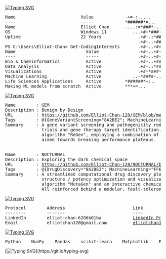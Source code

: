 [![Typing SVG](https://readme-typing-svg.demolab.com?font=Fira+Code&size=18&duration=2000&pause=1000&color=8FBCBB&multiline=true&width=750&height=35&lines=PS+C%3A%5CUsers%5CElliot-Chan%3E+whoami)](https://git.io/typing-svg)
<pre>
Name                         Value            -+=-:.....                ....:-=+++++=:.....               ......:-=++++
----                         -----            *######*=...          . ..=*##############*=:..            ...=*#########
Name                         Elliot Chan      ....:=*###*-..     ....-*###*=:-#+. :#*:=*####=...       ..-####*=:*#- .+
OS                           Windows 11          ...+#+*###-..   ..-###*+#+..:#+  :#+..:#**###=..    ..=###*#*:..*#- .+
Uptime                       22 Years              .+#-.:*##*:...:*##*:.-#=  :#+  :#+  :#*..*###-....:*##*:.**: .*#- .+
                                                   .+#-..+####=.:####=..-#=  :#+  :#+  :#*...####+..+###*:..**: .*#- .+
PS C:\Users\Elliot-Chan> Get-CodingInterests       .+#-..+#=+##*::+=#=  -#=  :#+  :#+  :#*. .#*+###-.++#*:  **: .*#- .+
Name                           Value               .+#-..+#-.-###=.=#=  -#=  :#+  :#+  :#*. .#*.:*##*..#*:  **: .*#- .+
----                           -----               .+#-..+#=+::*##*=#=  -#=  :#+  :#+  :#*. .#*.-.+##*-#*:  **: .*#- .+
Bio & Cheminformatics          Active              .+#-..+####-.=####=..-#=  :#+  :#+  :#*. .####+.-*###*:  **: .*#- .+
Data Analysis                  Active              .+#-.:*##*....:*##*:.-#=  :#+  :#+  :#*..:###*:...+###-..**: .*#- .+
Visualizations                 Active              .+#=*###-..   ..-###*+#=  :#+  :#+  :#*-*###:.    .:####-**: .*#- .+
Machine Learning               Active            ..-*####-..       ..-*###*-.:#+  :#+..=####*-..       .:*####=:.*#- .+
Life Sciences Applications     Active         *######*+:..            .:+*#######*#######*+:.            ..=*#######*##
Making ML models from scratch  Active         ***+=...                  ....-+*******+-....                ....-+******
</pre>


[![Typing SVG](https://readme-typing-svg.demolab.com?font=Fira+Code&size=18&duration=2000&pause=1000&color=8FBCBB&multiline=true&width=950&height=85&lines=PS+C%3A%5CUsers%5CElliot-Chan%3E+Write-Host+%22Flagship+Project+Portfolio%22;PS+C%3A%5CUsers%5CElliot-Chan%3E+Get-Project+-Name+GEM+%7C+Format-List;PS+C%3A%5CUsers%5CElliot-Chan%3E+Get-Project+-Name+NOCTURNAL+%7C+Format-List)](https://git.io/typing-svg)
<pre>
Name        : GEM
Description : Benign by Design
URL         : <a href="https://github.com/Elliot-Chan-120/GEM/blob/main/README.md" target="_blank">https://github.com/Elliot-Chan-120/GEM/blob/main/README.md</a>
Tags        : @{GeneVariantScreening="8A2BE2"; MachineLearning="FF6F00"; TherapeuticGeneRepair="2C8EBB"}
Summary     : A gene variant screening and pathogenicity reduction platform, designed to accelerate clinical
              trials and gene therapy target identification. Featuring my unique gene pathogenicity reduction
              algorithm "ReGen", employing a combination of guided mutations and intelligent stochastic edits
              aimed towards breaking performance plateaus.

  
Name        : NOCTURNAL
Description : Exploring the dark chemical space
URL         : <a href="https://github.com/Elliot-Chan-120/NOCTURNAL/blob/main/README.md" target="_blank">https://github.com/Elliot-Chan-120/NOCTURNAL/blob/main/README.md</a>
Tags        : @{DrugDiscovery="8A2BE2"; MachineLearning="FF6F00"; ChemicalAnalysis="2C8EBB"}
Summary     : A streamlined computational drug discovery platform from target identification to candidate 
              structure / potency optimization and visualization. Featuring a unique molecular optimization 
              algorithm "MutaGen" and an interactive chemical space network visualization module "ChemNet". 
              All reinforced behind a modular, fault-tolerant architecture.
</pre>


[![Typing SVG](https://readme-typing-svg.demolab.com?font=Fira+Code&size=18&duration=2000&pause=1000&color=8FBCBB&multiline=true&width=750&height=35&lines=PS+C%3A%5CUsers%5CElliot-Chan%3E+Get-ContactInfo+%7C+Format-Table)](https://git.io/typing-svg)
<pre>
Protocol        Address                          Link
--------        -------                          ----
LinkedIn        elliot-chan-6206b01ba            <a href="https://linkedin.com/in/elliot-chan-6206b01ba/" target="_blank">LinkedIn Profile</a>
Email           elliotchan120@gmail.com          <a href="mailto:elliotchan120@gmail.com">elliotchan120@gmail.com</a>
</pre>


[![Typing SVG](https://readme-typing-svg.demolab.com?font=Fira+Code&size=18&duration=2000&pause=1000&color=8FBCBB&multiline=true&width=750&height=35&lines=PS+C%3A%5CUsers%5CElliot-Chan%3E+Get-TechStack)](https://git.io/typing-svg)
<pre>
Python    NumPy    Pandas    scikit-learn    Matplotlib    Plotly    PowerShell    BioPython
</pre>

[![Typing SVG](https://readme-typing-svg.demolab.com?font=Fira+Code&size=18&duration=2000&pause=1000&color=8FBCBB&multiline=true&width=750&height=35&lines=PS+C%3A%5CUsers%5CElliot-Chan%3E+_)](https://git.io/typing-svg)
